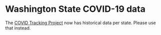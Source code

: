 # Washington State COVID-19 data

The [COVID Tracking Project](https://covidtracking.com/data/state/washington/) now has historical data per state. Please use that instead.
